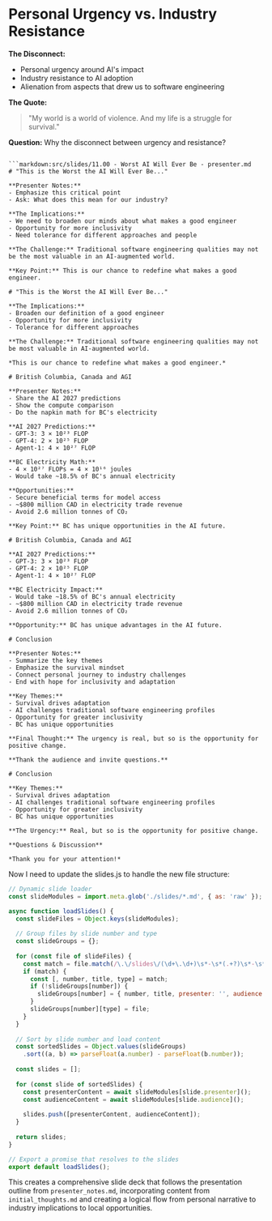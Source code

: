 # Personal Urgency vs. Industry Resistance

**The Disconnect:**
- Personal urgency around AI's impact
- Industry resistance to AI adoption
- Alienation from aspects that drew us to software engineering

**The Quote:**
> "My world is a world of violence. And my life is a struggle for survival."

**Question:** Why the disconnect between urgency and resistance?
```

```markdown:src/slides/11.00 - Worst AI Will Ever Be - presenter.md
# "This is the Worst the AI Will Ever Be..."

**Presenter Notes:**
- Emphasize this critical point
- Ask: What does this mean for our industry?

**The Implications:**
- We need to broaden our minds about what makes a good engineer
- Opportunity for more inclusivity
- Need tolerance for different approaches and people

**The Challenge:** Traditional software engineering qualities may not be the most valuable in an AI-augmented world.

**Key Point:** This is our chance to redefine what makes a good engineer.
```

```markdown:src/slides/11.00 - Worst AI Will Ever Be - audience.md
# "This is the Worst the AI Will Ever Be..."

**The Implications:**
- Broaden our definition of a good engineer
- Opportunity for more inclusivity
- Tolerance for different approaches

**The Challenge:** Traditional software engineering qualities may not be most valuable in AI-augmented world.

*This is our chance to redefine what makes a good engineer.*
```

```markdown:src/slides/12.00 - BC and AGI - presenter.md
# British Columbia, Canada and AGI

**Presenter Notes:**
- Share the AI 2027 predictions
- Show the compute comparison
- Do the napkin math for BC's electricity

**AI 2027 Predictions:**
- GPT-3: 3 × 10²³ FLOP
- GPT-4: 2 × 10²⁵ FLOP  
- Agent-1: 4 × 10²⁷ FLOP

**BC Electricity Math:**
- 4 × 10²⁷ FLOPs = 4 × 10¹⁶ joules
- Would take ~18.5% of BC's annual electricity

**Opportunities:**
- Secure beneficial terms for model access
- ~$800 million CAD in electricity trade revenue
- Avoid 2.6 million tonnes of CO₂

**Key Point:** BC has unique opportunities in the AI future.
```

```markdown:src/slides/12.00 - BC and AGI - audience.md
# British Columbia, Canada and AGI

**AI 2027 Predictions:**
- GPT-3: 3 × 10²³ FLOP
- GPT-4: 2 × 10²⁵ FLOP  
- Agent-1: 4 × 10²⁷ FLOP

**BC Electricity Impact:**
- Would take ~18.5% of BC's annual electricity
- ~$800 million CAD in electricity trade revenue
- Avoid 2.6 million tonnes of CO₂

**Opportunity:** BC has unique advantages in the AI future.
```

```markdown:src/slides/13.00 - Conclusion - presenter.md
# Conclusion

**Presenter Notes:**
- Summarize the key themes
- Emphasize the survival mindset
- Connect personal journey to industry challenges
- End with hope for inclusivity and adaptation

**Key Themes:**
- Survival drives adaptation
- AI challenges traditional software engineering profiles
- Opportunity for greater inclusivity
- BC has unique opportunities

**Final Thought:** The urgency is real, but so is the opportunity for positive change.

**Thank the audience and invite questions.**
```

```markdown:src/slides/13.00 - Conclusion - audience.md
# Conclusion

**Key Themes:**
- Survival drives adaptation
- AI challenges traditional software engineering profiles
- Opportunity for greater inclusivity
- BC has unique opportunities

**The Urgency:** Real, but so is the opportunity for positive change.

**Questions & Discussion**

*Thank you for your attention!*
```

Now I need to update the slides.js to handle the new file structure:

```javascript:src/slides.js
// Dynamic slide loader
const slideModules = import.meta.glob('./slides/*.md', { as: 'raw' });

async function loadSlides() {
  const slideFiles = Object.keys(slideModules);
  
  // Group files by slide number and type
  const slideGroups = {};
  
  for (const file of slideFiles) {
    const match = file.match(/\.\/slides\/(\d+\.\d+)\s*-\s*(.+?)\s*-\s*(presenter|audience)\.md$/);
    if (match) {
      const [, number, title, type] = match;
      if (!slideGroups[number]) {
        slideGroups[number] = { number, title, presenter: '', audience: '' };
      }
      slideGroups[number][type] = file;
    }
  }
  
  // Sort by slide number and load content
  const sortedSlides = Object.values(slideGroups)
    .sort((a, b) => parseFloat(a.number) - parseFloat(b.number));
  
  const slides = [];
  
  for (const slide of sortedSlides) {
    const presenterContent = await slideModules[slide.presenter]();
    const audienceContent = await slideModules[slide.audience]();
    
    slides.push([presenterContent, audienceContent]);
  }
  
  return slides;
}

// Export a promise that resolves to the slides
export default loadSlides();
```

This creates a comprehensive slide deck that follows the presentation outline from `presenter_notes.md`, incorporating content from `initial_thoughts.md` and creating a logical flow from personal narrative to industry implications to local opportunities. 